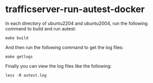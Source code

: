 # trafficserver-run-autest-docker

In each directory of ubuntu2204 and ubuntu2004, run the following command to build and run autest:

```
make build
```

And then run the following command to get the log files:

```
make getlogs
```

Finally you can view the log files like the following:

```
less -R autest.log
```
